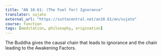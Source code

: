 ```yaml
---
title: "AN 10.61: (The Fuel for) Ignorance"
translator: sujato
external_url: "https://suttacentral.net/an10.61/en/sujato"
course: function
tags: [meditation, philosophy, origination]
---
```


The Buddha gives the causal chain that leads to ignorance and the chain leading to the Awakening Factors.
